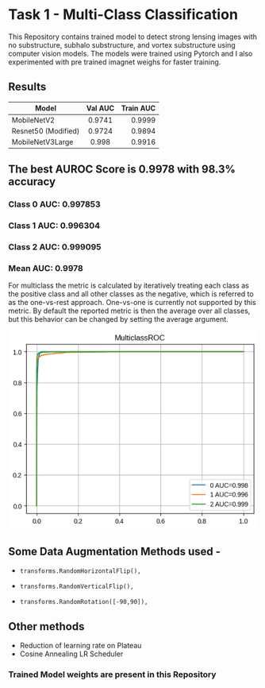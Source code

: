 
# Task 1 -  Multi-Class Classification

This Repository contains trained model to detect strong lensing images with no substructure, subhalo substructure, and vortex substructure using computer vision models. The models were trained using Pytorch and I also experimented with pre trained imagnet weighs for faster training.

## Results
 
| Model   |     Val AUC      |  Train AUC |
|----------|:-------------:|------:|
| MobileNetV2 |  0.9741 | 0.9999 |
| Resnet50 (Modified) |    0.9724   |  0.9894 |
| MobileNetV3Large | 0.998 |  0.9916  |

## The best AUROC Score is 0.9978 with 98.3% accuracy
### Class 0 AUC: 0.997853
### Class 1 AUC: 0.996304
### Class 2 AUC: 0.999095
### Mean AUC: 0.9978

For multiclass the metric is calculated by iteratively treating each class as the positive class and all other classes as the negative, which is referred to as the one-vs-rest approach. One-vs-one is currently not supported by this metric. By default the reported metric is then the average over all classes, but this behavior can be changed by setting the average argument.


![alt text](https://github.com/arnesh2212/DeepLense/blob/main/Task1%20-%20Classification/roc.png)

## Some Data Augmentation Methods used -
-     transforms.RandomHorizontalFlip(),
-     transforms.RandomVerticalFlip(),
-     transforms.RandomRotation([-90,90]),


## Other methods
- Reduction of learning rate on Plateau
- Cosine Annealing LR Scheduler


### Trained Model weights are present in this Repository

